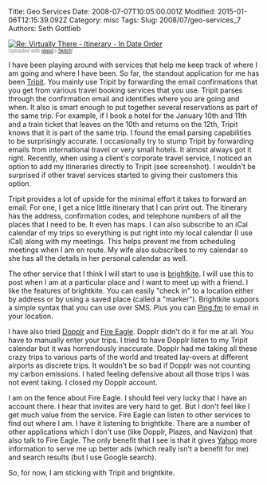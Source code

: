 Title: Geo Services
Date: 2008-07-07T10:05:00.001Z
Modified: 2015-01-06T12:15:39.092Z
Category: misc
Tags: 
Slug: 2008/07/geo-services_7
Authors: Seth Gottlieb

<div class="thumbnail"><a href="http://skitch.com/sggottlieb/xbc6/re-virtually-there-itinerary-in-date-order"><img alt="Re: Virtually There - Itinerary - In Date Order" src="http://img.skitch.com/20080707-grru67cxnwiyufur27c3fj8ptj.preview.jpg"/></a><br/><span style="font-family: Lucida Grande, Trebuchet, sans-serif, Helvetica, Arial; font-size: 10px; color: #808080">Uploaded with <a href="http://plasq.com/">plasq</a>'s <a href="http://skitch.com">Skitch</a>!</span></div>

  
I have been playing around with services that help me keep track of where I am going and where I have been.  So far, the standout application for me has been [Tripit](http://www.tripit.com/).  You mainly use Tripit by forwarding the email confirmations that you get from various travel booking services that you use.  Tripit parses through the confirmation email and identifies where you are going and when.  It also is smart enough to put together several reservations as part of the same trip.  For example, if I book a hotel for the January 10th and 11th and a train ticket that leaves on the 10th and returns on the 12th, Tripit knows that it is part of the same trip.  I found the email parsing capabilities to be surprisingly accurate.  I occasionally try to stump Tripit by forwarding emails from international travel or very small hotels.  It almost always got it right.  Recently, when using a client's corporate travel service, I noticed an option to add my itineraries directly to Tripit (see screenshot).  I wouldn't be surprised if other travel services started to giving their customers this option.    
  
Tripit provides a lot of upside for the minimal effort it takes to forward an email.  For one, I get a nice little itinerary that I can print out. The itinerary has the address, confirmation codes, and telephone numbers of all the places that I need to be.  It even has maps.  I can also subscribe to an iCal calendar of my trips so everything is put right into my local calendar (I use iCal) along with my meetings.  This helps prevent me from scheduling meetings when I am en route.  My wife also subscribes to my calendar so she has all the details in her personal calendar as well.    
  
The other service that I think I will start to use is [brightkite](http://brightkite.com).  I will use this to post when I am at a particular place and I want to meet up with a friend.  I like the features of brightkite.  You can easily "check in" to a location either by address or by using a saved place (called a "marker").  Brightkite suppors a simple syntax that you can use over SMS.  Plus you can [Ping.fm](http://ping.fm) to email in your location.    
  
I have also tried [Dopplr](http://www.dopplr.com) and [Fire Eagle](http://fireeagle.yahoo.net).  Dopplr didn't do it for me at all.  You have to manually enter your trips.  I tried to have Dopplr listen to my Tripit calendar but it was horrendously inaccurate.  Dopplr had me taking all these crazy trips to various parts of the world and treated lay-overs at different airports as discrete trips.  It wouldn't be so bad if Dopplr was not counting my carbon emissions.  I hated feeling defensive about all those trips I was not event taking.  I closed my Dopplr account.  
  
I am on the fence about Fire Eagle.  I should feel very lucky that I have an account there.  I hear that invites are very hard to get.  But I don't feel like I get much value from the service.  Fire Eagle can listen to other services to find out where I am.  I have it listening to brightkite.  There are a number of other applications which I don't use (like Dopplr, Plazes, and Navizon) that also talk to Fire Eagle.  The only benefit that I see is that it gives [Yahoo](http://www.yahoo.com) more information to serve me up better ads (which really isn't a benefit for me) and search results (but I use Google search).   
  
So, for now, I am sticking with Tripit and brightkite.
